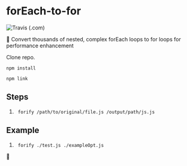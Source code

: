 # forEach-to-for

![Travis (.com)](https://img.shields.io/travis/com/Marvin9/forEach-to-for)

🤖 Convert thousands of nested, complex forEach loops to for loops for performance enhancement

Clone repo.

```
npm install
```

```
npm link
```


## Steps

1. ```
    forify /path/to/original/file.js /output/path/js.js 
    ```

## Example

1. ```
    forify ./test.js ./exampleOpt.js
    ```

🧐
